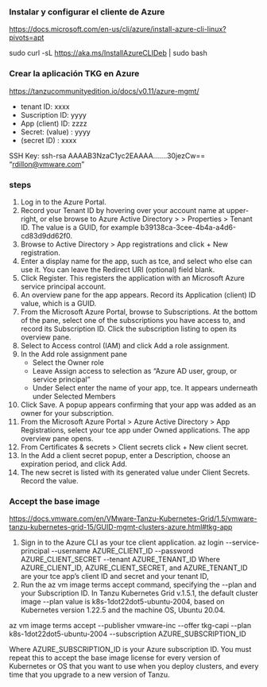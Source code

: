 ### Instalar y configurar el cliente de Azure 
https://docs.microsoft.com/en-us/cli/azure/install-azure-cli-linux?pivots=apt 

sudo curl -sL https://aka.ms/InstallAzureCLIDeb | sudo bash

### Crear la aplicación TKG en Azure 
https://tanzucommunityedition.io/docs/v0.11/azure-mgmt/ 

- tenant ID:  xxxx
- Suscription ID: yyyy
- App (client) ID:  zzzz
- Secret: (value) : yyyy
- (secret ID) : xxxx

SSH Key:
ssh-rsa AAAAB3NzaC1yc2EAAAA.......30jezCw== “rdillon@vmware.com”

### steps
1.	Log in to the Azure Portal.
2.	Record your Tenant ID by hovering over your account name at upper-right, or else browse to Azure Active Directory > <Your Azure Org> > Properties > Tenant ID. The value is a GUID, for example b39138ca-3cee-4b4a-a4d6-cd83d9dd62f0.
3.	Browse to Active Directory > App registrations and click + New registration.
4.	Enter a display name for the app, such as tce, and select who else can use it. You can leave the Redirect URI (optional) field blank.
5.	Click Register. This registers the application with an Microsoft Azure service principal account.
6.	An overview pane for the app appears. Record its Application (client) ID value, which is a GUID.
7.	From the Microsoft Azure Portal, browse to Subscriptions. At the bottom of the pane, select one of the subscriptions you have access to, and record its Subscription ID. Click the subscription listing to open its overview pane.
8.	Select to Access control (IAM) and click Add a role assignment.
9.	In the Add role assignment pane
    -	Select the Owner role
    -	Leave Assign access to selection as “Azure AD user, group, or service principal”
    -	Under Select enter the name of your app, tce. It appears underneath under Selected Members
10.	Click Save. A popup appears confirming that your app was added as an owner for your subscription.
11.	From the Microsoft Azure Portal > Azure Active Directory > App Registrations, select your tce app under Owned applications. The app overview pane opens.
12.	From Certificates & secrets > Client secrets click + New client secret.
13.	In the Add a client secret popup, enter a Description, choose an expiration period, and click Add.
14.	The new secret is listed with its generated value under Client Secrets. Record the value.

### Accept the base image

https://docs.vmware.com/en/VMware-Tanzu-Kubernetes-Grid/1.5/vmware-tanzu-kubernetes-grid-15/GUID-mgmt-clusters-azure.html#tkg-app 

1.	Sign in to the Azure CLI as your tce client application.
az login --service-principal --username AZURE_CLIENT_ID --password AZURE_CLIENT_SECRET --tenant AZURE_TENANT_ID
Where AZURE_CLIENT_ID, AZURE_CLIENT_SECRET, and AZURE_TENANT_ID are your tce app’s client ID and secret and your tenant ID, 
2.	Run the az vm image terms accept command, specifying the --plan and your Subscription ID.
In Tanzu Kubernetes Grid v.1.5.1, the default cluster image --plan value is k8s-1dot22dot5-ubuntu-2004, based on Kubernetes version 1.22.5 and the machine OS, Ubuntu 20.04. 

az vm image terms accept --publisher vmware-inc --offer tkg-capi --plan k8s-1dot22dot5-ubuntu-2004 --subscription AZURE_SUBSCRIPTION_ID

Where AZURE_SUBSCRIPTION_ID is your Azure subscription ID.
You must repeat this to accept the base image license for every version of Kubernetes or OS that you want to use when you deploy clusters, and every time that you upgrade to a new version of Tanzu.
